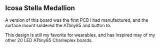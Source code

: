 ## Icosa Stella Medallion

A version of this board was the first PCB I had manufactured, and the surface mount soldered the ATtiny85 and button to. 

This design is still my favorite for wearables, and has inspired may of my other 20 LED ATtiny85 Charlieplex boards. 

